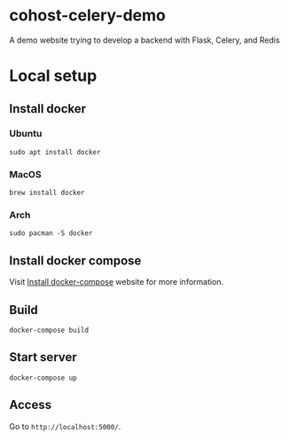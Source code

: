 # cohost-celery-demo

A demo website trying to develop a backend with Flask, Celery, and Redis

# Local setup

## Install docker

### Ubuntu

```
sudo apt install docker
```

### MacOS

```
brew install docker
```

### Arch

```
sudo pacman -S docker
```

## Install docker compose

Visit [Install docker-compose](https://docs.docker.com/compose/install/) website
for more information.

## Build

```
docker-compose build
```

## Start server

```
docker-compose up

```

## Access

Go to `http://localhost:5000/`.
